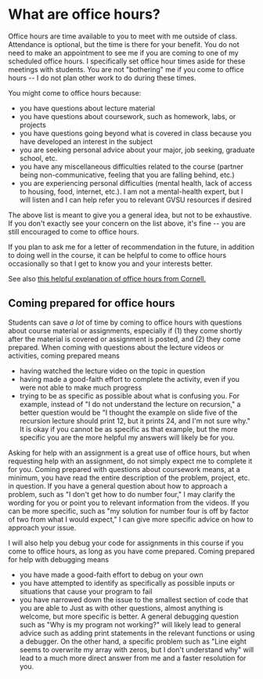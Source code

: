 # What are office hours?

Office hours are time available to you to meet with me outside of class.
Attendance is optional,
but the time is there for your benefit.
You do not need to make an appointment to see me if you are coming to one
of my scheduled office hours.
I specifically set office hour times aside for these meetings with students.
You are not "bothering" me if you come to office hours --
I do not plan other work to do during these times.

You might come to office hours because:
* you have questions about lecture material
* you have questions about coursework, such as homework, labs, or projects
* you have questions going beyond what is covered in class because you have
  developed an interest in the subject
* you are seeking personal advice about your major, job seeking, graduate
  school, etc.
* you have any miscellaneous difficulties related to the course
  (partner being non-communicative, feeling that you are falling behind, etc.)
* you are experiencing personal difficulties
  (mental health, lack of access to housing, food, internet, etc.).
  I am not a mental-health expert,
  but I will listen and I can help refer you to relevant GVSU resources if
  desired

The above list is meant to give you a general idea,
but not to be exhaustive.
If you don't exactly see your concern on the list above,
it's fine --
you are still encouraged to come to office hours.

If you plan to ask me for a letter of recommendation in the future,
in addition to doing well in the course,
it can be helpful to come to office hours occasionally so that I get to know
you and your interests better.

See also
[this helpful explanation of office hours from Cornell.](https://lsc.cornell.edu/wp-content/uploads/2015/10/What-Are-Office-Hours.pdf)

## Coming prepared for office hours

Students can save *a lot* of time by coming to office hours with questions
about course material or assignments,
especially if
(1) they come shortly after the material is covered or assignment is posted,
and (2) they come prepared.
When coming with questions about the lecture videos or activities,
coming prepared means
* having watched the lecture video on the topic in question
* having made a good-faith effort to complete the activity,
  even if you were not able to make much progress
* trying to be as specific as possible about what is confusing you.
  For example, instead of "I do not understand the lecture on recursion,"
  a better question would be
  "I thought the example on slide five of the recursion lecture should print
  12, but it prints 24, and I'm not sure why."
  It is okay if you cannot be as specific as that example,
  but the more specific you are the more helpful my answers will likely be
  for you.

Asking for help with an assignment is a great use of office hours,
but when requesting help with an assignment,
do not simply expect me to complete it for you.
Coming prepared with questions about coursework means,
at a minimum,
you have read the entire description of the problem, project, etc. in
question.
If you have a general question about how to approach a problem,
such as "I don't get how to do number four,"
I may clarify the wording for you or point you to relevant information from
the videos.
If you can be more specific,
such as "my solution for number four is off by factor of two from what I would
expect,"
I can give more specific advice on how to approach your issue.

I will also help you debug your code for assignments in this course if you come
to office hours,
as long as you have come prepared.
Coming prepared for help with debugging means
* you have made a good-faith effort to debug on your own
* you have attempted to identify as specifically as possible inputs or
  situations that cause your program to fail
* you have narrowed down the issue to the smallest section of code that you are
  able to
Just as with other questions,
almost anything is welcome,
but more specific is better.
A general debugging question such as "Why is my program not working?" will
likely lead to general advice such as adding print statements in the relevant
functions or using a debugger.
On the other hand,
a specific problem such as
"Line eight seems to overwrite my array with zeros,
but I don't understand why"
will lead to a much more direct answer from me and a faster resolution for you.

